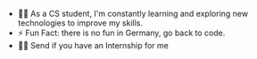 

- 👨‍💻 As a CS student, I'm constantly learning and exploring new technologies to improve my skills.
- ⚡ Fun Fact: there is no fun in Germany, go back to code.
- 👨‍💻 Send if you have an Internship for me 


